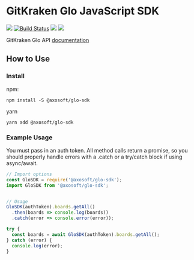 # GitKraken Glo JavaScript SDK

![](https://img.shields.io/github/license/Axosoft/glo-sdk.svg?style=flat)
[![Build Status](https://travis-ci.org/Axosoft/glo-sdk.svg?branch=master)](https://travis-ci.org/Axosoft/glo-sdk)
![](https://img.shields.io/bundlephobia/min/@axosoft/glo-sdk.svg?label=size&style=flat)
![](https://img.shields.io/npm/dt/@axosoft/glo-sdk.svg?style=flat)

GitKraken Glo API [documentation](https://gloapi.gitkraken.com/v1/docs)

## How to Use

### Install

npm:
```
npm install -S @axosoft/glo-sdk
```
yarn
```
yarn add @axosoft/glo-sdk
```

### Example Usage

You must pass in an auth token. All method calls return a promise, so you should properly handle errors with a .catch or a try/catch block if using async/await.

```javascript
// Import options
const GloSDK = require('@axosoft/glo-sdk');
import GloSDK from '@axosoft/glo-sdk';


// Usage
GloSDK(authToken).boards.getAll()
  .then(boards => console.log(boards))
  .catch(error => console.error(error));

try {
  const boards = await GloSDK(authToken).boards.getAll();
} catch (error) {
  console.log(error);
}
```
